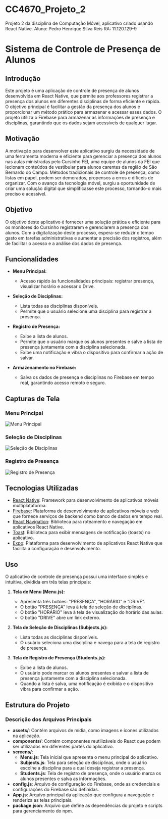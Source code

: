 # CC4670_Projeto_2
Projeto 2 da disciplina de Computação Móvel, aplicativo criado usando React Native.
Aluno: Pedro Henrique Silva Reis
RA: 11.120.129-9

# Sistema de Controle de Presença de Alunos

## Introdução

Este projeto é uma aplicação de controle de presença de alunos desenvolvida em React Native, que permite aos professores registrar a presença dos alunos em diferentes disciplinas de forma eficiente e rápida. O objetivo principal é facilitar a gestão da presença dos alunos e proporcionar um método prático para armazenar e acessar esses dados. O projeto utiliza o Firebase para armazenar as informações de presença e disciplinas, garantindo que os dados sejam acessíveis de qualquer lugar.

## Motivação

A motivação para desenvolver este aplicativo surgiu da necessidade de uma ferramenta moderna e eficiente para gerenciar a presença dos alunos nas aulas ministradas pelo Cursinho FEI, uma equipe de alunos da FEI que lecionam conteúdos de vestibular para alunos carentes da região de São Bernardo do Campo. Métodos tradicionais de controle de presença, como listas em papel, podem ser demorados, propensos a erros e difíceis de organizar. Com o avanço da tecnologia móvel, surgiu a oportunidade de criar uma solução digital que simplificasse este processo, tornando-o mais preciso e acessível.

## Objetivo

O objetivo deste aplicativo é fornecer uma solução prática e eficiente para os monitores do Cursinho registrarem e gerenciarem a presença dos alunos. Com a digitalização deste processo, espera-se reduzir o tempo gasto em tarefas administrativas e aumentar a precisão dos registros, além de facilitar o acesso e a análise dos dados de presença.

## Funcionalidades

- **Menu Principal:**
  - Acesso rápido às funcionalidades principais: registrar presença, visualizar horário e acessar o Drive.

- **Seleção de Disciplinas:**
  - Lista todas as disciplinas disponíveis.
  - Permite que o usuário selecione uma disciplina para registrar a presença.

- **Registro de Presença:**
  - Exibe a lista de alunos.
  - Permite que o usuário marque os alunos presentes e salve a lista de presença juntamente com a disciplina selecionada.
  - Exibe uma notificação e vibra o dispositivo para confirmar a ação de salvar.

- **Armazenamento no Firebase:**
  - Salva os dados de presença e disciplinas no Firebase em tempo real, garantindo acesso remoto e seguro.

## Capturas de Tela

### Menu Principal
![Menu Principal](menu_screenshot.png)

### Seleção de Disciplinas
![Seleção de Disciplinas](subjects_screenshot.png)

### Registro de Presença
![Registro de Presença](students_screenshot.png)


## Tecnologias Utilizadas

- [React Native](https://reactnative.dev/): Framework para desenvolvimento de aplicativos móveis multiplataforma.
- [Firebase](https://firebase.google.com/): Plataforma de desenvolvimento de aplicativos móveis e web que fornece serviços de backend como banco de dados em tempo real.
- [React Navigation](https://reactnavigation.org/): Biblioteca para roteamento e navegação em aplicativos React Native.
- [Toast](https://github.com/calintamas/react-native-toast-message): Biblioteca para exibir mensagens de notificação (toasts) no aplicativo.
- [Expo](https://expo.dev/): Plataforma para desenvolvimento de aplicativos React Native que facilita a configuração e desenvolvimento.

## Uso

O aplicativo de controle de presença possui uma interface simples e intuitiva, dividida em três telas principais:

1. **Tela de Menu (Menu.js):**
   - Apresenta três botões: "PRESENÇA", "HORÁRIO" e "DRIVE".
   - O botão "PRESENÇA" leva à tela de seleção de disciplinas.
   - O botão "HORÁRIO" leva à tela de visualização do horário das aulas.
   - O botão "DRIVE" abre um link externo.

2. **Tela de Seleção de Disciplinas (Subjects.js):**
   - Lista todas as disciplinas disponíveis.
   - O usuário seleciona uma disciplina e navega para a tela de registro de presença.

3. **Tela de Registro de Presença (Students.js):**
   - Exibe a lista de alunos.
   - O usuário pode marcar os alunos presentes e salvar a lista de presença juntamente com a disciplina selecionada.
   - Quando a lista é salva, uma notificação é exibida e o dispositivo vibra para confirmar a ação.

## Estrutura do Projeto

### Descrição dos Arquivos Principais

- **assets/**: Contém arquivos de mídia, como imagens e ícones utilizados na aplicação.
- **components/**: Contém componentes reutilizáveis do React que podem ser utilizados em diferentes partes do aplicativo.
- **screens/**:
  - **Menu.js**: Tela inicial que apresenta o menu principal do aplicativo.
  - **Subjects.js**: Tela para seleção de disciplinas, onde o usuário escolhe a disciplina para a qual deseja registrar a presença.
  - **Students.js**: Tela de registro de presença, onde o usuário marca os alunos presentes e salva as informações.
- **config.js**: Arquivo de configuração do Firebase, onde as credenciais e configurações do Firebase são definidas.
- **App.js**: Arquivo principal da aplicação que configura a navegação e renderiza as telas principais.
- **package.json**: Arquivo que define as dependências do projeto e scripts para gerenciamento do npm.
